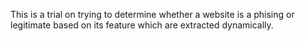 This is a trial on trying to determine whether a website is a phising or legitimate based on its feature which are extracted dynamically.
